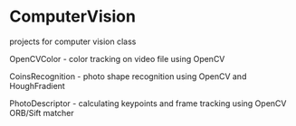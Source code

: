 # ComputerVision

projects for computer vision class

OpenCVColor       - color tracking on video file using OpenCV

CoinsRecognition  - photo shape recognition using OpenCV and HoughFradient

PhotoDescriptor   - calculating keypoints and frame tracking using OpenCV ORB/Sift matcher
